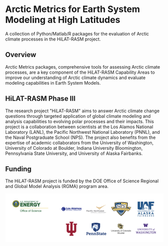 # Arctic Metrics for Earth System Modeling at High Latitudes
A collection of Python/Matlab/R packages for the evaluation of Arctic climate processes in the HiLAT-RASM project.

## Overview
Arctic Metrics packages, comprehensive tools for assessing Arctic climate processes, are a key component of the HiLAT-RASM Capability Areas to improve our understanding of Arctic climate dynamics and evaluate modeling capabilities in Earth System Models.

## HiLAT-RASM Phase III 
The research project "HiLAT-RASM" aims to answer Arctic climate change questions through targeted application of global climate modeling and analysis capabilities to evolving polar processes and their impacts. This project is a collaboration between scientists at the Los Alamos National Laboratory (LANL), the Pacific Northwest National Laboratory (PNNL), and the Naval Postgraduate School (NPS). The project also benefits from the expertise of academic collaborators from the University of Washington, University of Colorado at Boulder, Indiana University Bloomington, Pennsylvania State University, and University of Alaska Fairbanks.

## Funding
The HiLAT-RASM project is funded by the DOE Office of Science Regional and Global Model Analysis (RGMA) program area.

![Profile Logo](/profile/HiLAT_RASM_institution_logo.png)
